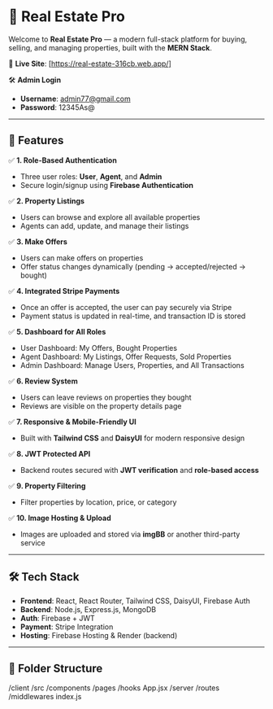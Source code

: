# 🏡 Real Estate Pro

Welcome to **Real Estate Pro** — a modern full-stack platform for buying, selling, and managing properties, built with the **MERN Stack**.

🔗 **Live Site**: [https://real-estate-316cb.web.app/]

🛠️ **Admin Login**  
- **Username**: admin77@gmail.com  
- **Password**: 12345As@  

---

## 🚀 Features

✅ **1. Role-Based Authentication**
- Three user roles: **User**, **Agent**, and **Admin**
- Secure login/signup using **Firebase Authentication**

✅ **2. Property Listings**
- Users can browse and explore all available properties
- Agents can add, update, and manage their listings

✅ **3. Make Offers**
- Users can make offers on properties
- Offer status changes dynamically (pending → accepted/rejected → bought)

✅ **4. Integrated Stripe Payments**
- Once an offer is accepted, the user can pay securely via Stripe
- Payment status is updated in real-time, and transaction ID is stored

✅ **5. Dashboard for All Roles**
- User Dashboard: My Offers, Bought Properties
- Agent Dashboard: My Listings, Offer Requests, Sold Properties
- Admin Dashboard: Manage Users, Properties, and All Transactions

✅ **6. Review System**
- Users can leave reviews on properties they bought
- Reviews are visible on the property details page

✅ **7. Responsive & Mobile-Friendly UI**
- Built with **Tailwind CSS** and **DaisyUI** for modern responsive design

✅ **8. JWT Protected API**
- Backend routes secured with **JWT verification** and **role-based access**

✅ **9. Property Filtering**
- Filter properties by location, price, or category

✅ **10. Image Hosting & Upload**
- Images are uploaded and stored via **imgBB** or another third-party service

---

## 🛠️ Tech Stack

- **Frontend**: React, React Router, Tailwind CSS, DaisyUI, Firebase Auth
- **Backend**: Node.js, Express.js, MongoDB
- **Auth**: Firebase + JWT
- **Payment**: Stripe Integration
- **Hosting**: Firebase Hosting & Render (backend)

---

## 📁 Folder Structure
/client
/src
/components
/pages
/hooks
App.jsx
/server
/routes
/middlewares
index.js
